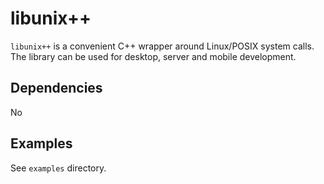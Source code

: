 # libunix++

`libunix++` is a convenient C++ wrapper around Linux/POSIX system calls. The library can be used for desktop, server and mobile development.

## Dependencies

No

## Examples

See `examples` directory.
